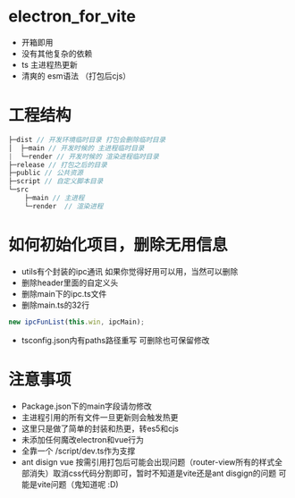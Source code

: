 # electron_for_vite
- 开箱即用
- 没有其他复杂的依赖 
- ts 主进程热更新 
- 清爽的 esm语法 （打包后cjs）

# 工程结构
```ts
├─dist // 开发环境临时目录 打包会删除临时目录
│  ├─main // 开发时候的 主进程临时目录
|  └─render // 开发时候的 渲染进程临时目录
├─release // 打包之后的目录
├─public // 公共资源
├─script // 自定义脚本目录
└─src
    ├─main // 主进程
    └─render  // 渲染进程
```
# 如何初始化项目，删除无用信息
 - utils有个封装的ipc通讯 如果你觉得好用可以用，当然可以删除
 - 删除header里面的自定义头
 - 删除main下的ipc.ts文件
 - 删除main.ts的32行 
 ``` js
 new ipcFunList(this.win, ipcMain);
 ```
 - tsconfig.json内有paths路径重写 可删除也可保留修改
# 注意事项
- Package.json下的main字段请勿修改
- 主进程引用的所有文件一旦更新则会触发热更
- 这里只是做了简单的封装和热更，转es5和cjs
- 未添加任何魔改electron和vue行为
- 全靠一个 /script/dev.ts作为支撑
- ant disign vue 按需引用打包后可能会出现问题（router-view所有的样式全部消失）取消css代码分割即可，暂时不知道是vite还是ant disgign的问题 可能是vite问题（鬼知道呢 :D)